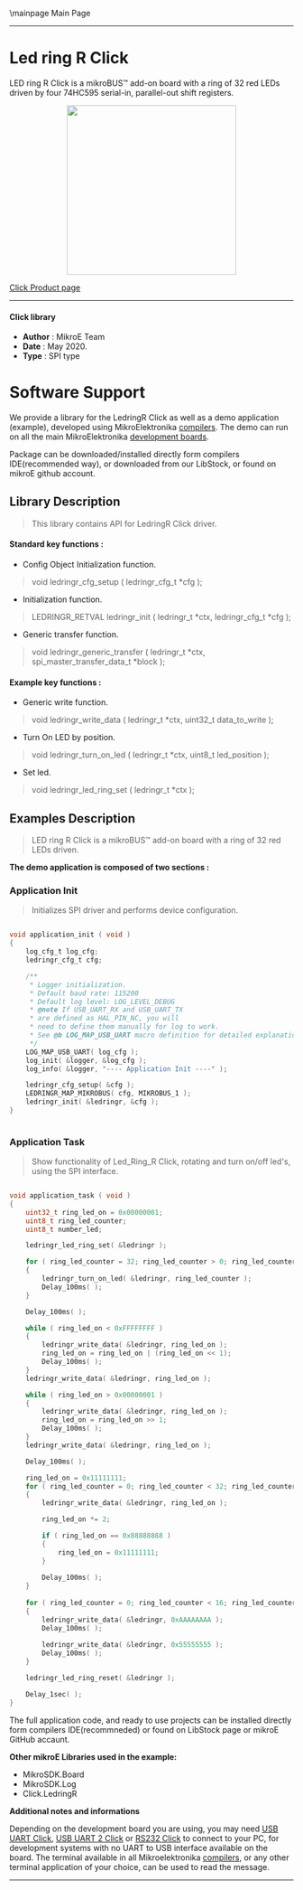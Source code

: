 \mainpage Main Page
 
---
# Led ring R  Click

LED ring  R Click is a mikroBUS™ add-on board with a ring of 32 red LEDs driven by four 74HC595 serial-in, parallel-out shift registers.

<p align="center">
  <img src="https://download.mikroe.com/images/click_for_ide/ledringr_click.png" height=300px>
</p>

[Click Product page](https://www.mikroe.com/led-ring-r-click)

---


#### Click library 

- **Author**        : MikroE Team
- **Date**          : May 2020.
- **Type**          : SPI type


# Software Support

We provide a library for the LedringR Click 
as well as a demo application (example), developed using MikroElektronika 
[compilers](https://shop.mikroe.com/compilers). 
The demo can run on all the main MikroElektronika [development boards](https://shop.mikroe.com/development-boards).

Package can be downloaded/installed directly form compilers IDE(recommended way), or downloaded from our LibStock, or found on mikroE github account. 

## Library Description

> This library contains API for LedringR Click driver.

#### Standard key functions :

- Config Object Initialization function.
> void ledringr_cfg_setup ( ledringr_cfg_t *cfg ); 
 
- Initialization function.
> LEDRINGR_RETVAL ledringr_init ( ledringr_t *ctx, ledringr_cfg_t *cfg );

- Generic transfer function.
> void ledringr_generic_transfer ( ledringr_t *ctx, spi_master_transfer_data_t *block );


#### Example key functions :

- Generic write function.
> void ledringr_write_data ( ledringr_t *ctx, uint32_t data_to_write );
 
- Turn On LED by position.
> void ledringr_turn_on_led ( ledringr_t *ctx, uint8_t led_position );

- Set led.
> void ledringr_led_ring_set ( ledringr_t *ctx );

## Examples Description

> LED ring  R Click is a mikroBUS™ add-on board with a ring of 32 red LEDs driven. 

**The demo application is composed of two sections :**

### Application Init 

> Initializes SPI driver and performs device configuration. 

```c

void application_init ( void )
{
    log_cfg_t log_cfg;
    ledringr_cfg_t cfg;

    /** 
     * Logger initialization.
     * Default baud rate: 115200
     * Default log level: LOG_LEVEL_DEBUG
     * @note If USB_UART_RX and USB_UART_TX 
     * are defined as HAL_PIN_NC, you will 
     * need to define them manually for log to work. 
     * See @b LOG_MAP_USB_UART macro definition for detailed explanation.
     */
    LOG_MAP_USB_UART( log_cfg );
    log_init( &logger, &log_cfg );
    log_info( &logger, "---- Application Init ----" );

    ledringr_cfg_setup( &cfg );
    LEDRINGR_MAP_MIKROBUS( cfg, MIKROBUS_1 );
    ledringr_init( &ledringr, &cfg );
}
  
```

### Application Task

> Show functionality of Led_Ring_R Click, rotating and turn on/off led's, using the SPI interface. 

```c

void application_task ( void )
{
    uint32_t ring_led_on = 0x00000001;
    uint8_t ring_led_counter;
    uint8_t number_led;

    ledringr_led_ring_set( &ledringr );

    for ( ring_led_counter = 32; ring_led_counter > 0; ring_led_counter--)
    {
        ledringr_turn_on_led( &ledringr, ring_led_counter );
        Delay_100ms( );
    }

    Delay_100ms( );

    while ( ring_led_on < 0xFFFFFFFF )
    {
        ledringr_write_data( &ledringr, ring_led_on );
        ring_led_on = ring_led_on | (ring_led_on << 1);
        Delay_100ms( );
    }
    ledringr_write_data( &ledringr, ring_led_on );

    while ( ring_led_on > 0x00000001 )
    {
        ledringr_write_data( &ledringr, ring_led_on );
        ring_led_on = ring_led_on >> 1;
        Delay_100ms( );
    }
    ledringr_write_data( &ledringr, ring_led_on );

    Delay_100ms( );

    ring_led_on = 0x11111111;
    for ( ring_led_counter = 0; ring_led_counter < 32; ring_led_counter++ )
    {
        ledringr_write_data( &ledringr, ring_led_on );

        ring_led_on *= 2;

        if ( ring_led_on == 0x88888888 )
        {
            ring_led_on = 0x11111111;
        }
            
        Delay_100ms( );
    }
    
    for ( ring_led_counter = 0; ring_led_counter < 16; ring_led_counter++ )
    {
        ledringr_write_data( &ledringr, 0xAAAAAAAA );
        Delay_100ms( );
        
        ledringr_write_data( &ledringr, 0x55555555 );
        Delay_100ms( );
    }

    ledringr_led_ring_reset( &ledringr );

    Delay_1sec( );
}  

```

The full application code, and ready to use projects can be  installed directly form compilers IDE(recommneded) or found on LibStock page or mikroE GitHub accaunt.

**Other mikroE Libraries used in the example:** 

- MikroSDK.Board
- MikroSDK.Log
- Click.LedringR

**Additional notes and informations**

Depending on the development board you are using, you may need 
[USB UART Click](https://shop.mikroe.com/usb-uart-click), 
[USB UART 2 Click](https://shop.mikroe.com/usb-uart-2-click) or 
[RS232 Click](https://shop.mikroe.com/rs232-click) to connect to your PC, for 
development systems with no UART to USB interface available on the board. The 
terminal available in all Mikroelektronika 
[compilers](https://shop.mikroe.com/compilers), or any other terminal application 
of your choice, can be used to read the message.



---
